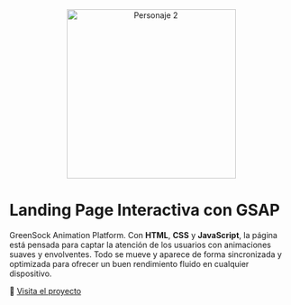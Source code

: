 <div align="center">
  <img src="https://github.com/user-attachments/assets/54a1f681-b52e-432f-851f-2dc027af6101" width="300" height="auto" alt="Personaje 2" />
</div>

# Landing Page Interactiva con GSAP

GreenSock Animation Platform. Con **HTML**, **CSS** y **JavaScript**, la página está pensada para captar la atención de los usuarios con animaciones suaves y envolventes.
Todo se mueve y aparece de forma sincronizada y optimizada para ofrecer un buen rendimiento fluido en cualquier dispositivo. <br>

🔗 [Visita el proyecto](https://teal-gerbil-844762.hostingersite.com/)

